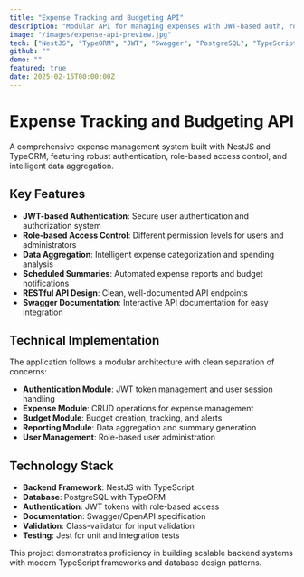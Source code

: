 ```yaml
---
title: "Expense Tracking and Budgeting API"
description: "Modular API for managing expenses with JWT-based auth, role-based access, data aggregation, and scheduled summaries."
image: "/images/expense-api-preview.jpg"
tech: ["NestJS", "TypeORM", "JWT", "Swagger", "PostgreSQL", "TypeScript"]
github: ""
demo: ""
featured: true
date: 2025-02-15T00:00:00Z
---
```


# Expense Tracking and Budgeting API

A comprehensive expense management system built with NestJS and TypeORM, featuring robust authentication, role-based access control, and intelligent data aggregation.

## Key Features

- **JWT-based Authentication**: Secure user authentication and authorization system
- **Role-based Access Control**: Different permission levels for users and administrators
- **Data Aggregation**: Intelligent expense categorization and spending analysis
- **Scheduled Summaries**: Automated expense reports and budget notifications
- **RESTful API Design**: Clean, well-documented API endpoints
- **Swagger Documentation**: Interactive API documentation for easy integration

## Technical Implementation

The application follows a modular architecture with clean separation of concerns:

- **Authentication Module**: JWT token management and user session handling
- **Expense Module**: CRUD operations for expense management
- **Budget Module**: Budget creation, tracking, and alerts
- **Reporting Module**: Data aggregation and summary generation
- **User Management**: Role-based user administration

## Technology Stack

- **Backend Framework**: NestJS with TypeScript
- **Database**: PostgreSQL with TypeORM
- **Authentication**: JWT tokens with role-based access
- **Documentation**: Swagger/OpenAPI specification
- **Validation**: Class-validator for input validation
- **Testing**: Jest for unit and integration tests

This project demonstrates proficiency in building scalable backend systems with modern TypeScript frameworks and database design patterns.
